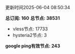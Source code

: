 更新时间2025-06-04 08:50:34

**总订阅: 160**
**总节点: 38531**
- vless节点: 17733
- hysteria2节点: 3

**google ping有效节点: 243**
